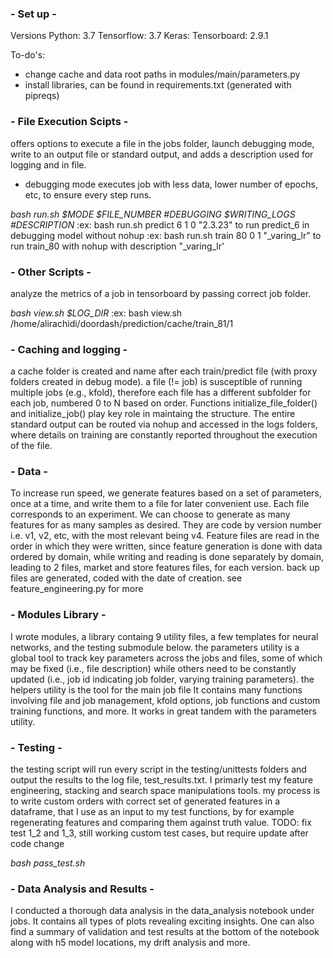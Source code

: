 ### - Set up -

Versions
Python: 3.7
Tensorflow: 3.7
Keras:
Tensorboard: 2.9.1

To-do's:
- change cache and data root paths in modules/main/parameters.py
- install libraries, can be found in requirements.txt (generated with pipreqs)


### - File Execution Scipts -

offers options to execute a file in the jobs folder, launch debugging mode, write to an output file or standard output, and adds a description used for logging and in file.
- debugging mode executes job with less data, lower number of epochs, etc, to ensure every step runs.

*bash run.sh $MODE $FILE_NUMBER #DEBUGGING $WRITING_LOGS #DESCRIPTION*
:ex: bash run.sh predict 6 1 0 "2.3.23" to run predict_6 in debugging model without nohup
:ex: bash run.sh train 80 0 1 "_varing_lr" to run train_80 with nohup with description "_varing_lr'

### - Other Scripts -

analyze the metrics of a job in tensorboard by passing correct job folder.

*bash view.sh $LOG_DIR*
:ex: bash view.sh /home/alirachidi/doordash/prediction/cache/train_81/1


### - Caching and logging -

a cache folder is created and name after each train/predict file (with proxy folders created in debug mode).
a file (!= job) is susceptible of running multiple jobs (e.g., kfold), therefore each file has a different
subfolder for each job, numbered 0 to N based on order. Functions initialize_file_folder() and initialize_job() play key role in maintaing the structure.
The entire standard output can be routed via nohup and accessed in the logs folders, where details on training are constantly reported throughout the execution of the file.

### - Data -

To increase run speed, we generate features based on a set of parameters, once at a time, and write them to a file for later convenient use.
Each file corresponds to an experiment. We can choose to generate as many features for as many samples as desired. They are code by version number i.e. v1, v2, etc, with the most relevant being v4.
Feature files are read in the order in which they were written, since feature generation is done with data ordered by domain, while writing and reading is done separately by domain, leading to 2 files, market and store features files, for each version.
back up files are generated, coded with the date of creation.
see feature_engineering.py for more

### - Modules Library -

I wrote modules, a library containg 9 utility files, a few templates for neural networks, and the testing
submodule below.
the  parameters utility is a global tool to track key parameters across the jobs and files, some of which
may be fixed (i.e., file description) while others need to be constantly updated (i.e., job id indicating
job folder, varying training parameters).
the helpers utility is the tool for the main job file It contains many functions involving file and job management, kfold options, job functions and custom training functions, and more.
It works in great tandem with the parameters utility.

### - Testing -

the testing script will run every script in the testing/unittests folders and output the results to the log file, test_results.txt.
I primarly test my feature engineering, stacking and search space manipulations tools. my process is to write custom orders with correct set of generated features in a dataframe, that I use as an input to my test functions, by for example regenerating features and comparing them against truth value.
TODO: fix test 1_2 and 1_3, still working custom test cases, but require update after code change

*bash pass_test.sh*

### - Data Analysis and Results -

I conducted a thorough data analysis in the data_analysis notebook under jobs.
It contains all types of plots revealing exciting insights.
One can also find a summary of validation and test results at the bottom of the notebook along
with h5 model locations, my drift analysis and more.
